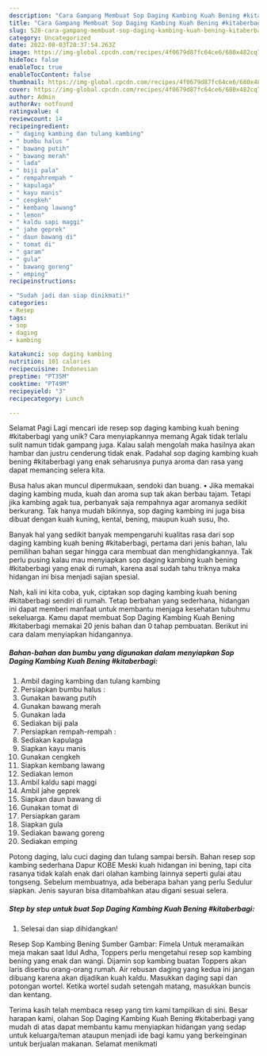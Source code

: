 ```yaml
---
description: "Cara Gampang Membuat Sop Daging Kambing Kuah Bening #kitaberbagi yang Lezat Sekali"
title: "Cara Gampang Membuat Sop Daging Kambing Kuah Bening #kitaberbagi yang Lezat Sekali"
slug: 528-cara-gampang-membuat-sop-daging-kambing-kuah-bening-kitaberbagi-yang-lezat-sekali
category: Uncategorized
date: 2022-08-03T20:37:54.263Z
image: https://img-global.cpcdn.com/recipes/4f0679d87fc64ce6/680x482cq70/sop-daging-kambing-kuah-bening-kitaberbagi-foto-resep-utama.jpg
hideToc: false
enableToc: true
enableTocContent: false
thumbnail: https://img-global.cpcdn.com/recipes/4f0679d87fc64ce6/680x482cq70/sop-daging-kambing-kuah-bening-kitaberbagi-foto-resep-utama.jpg
cover: https://img-global.cpcdn.com/recipes/4f0679d87fc64ce6/680x482cq70/sop-daging-kambing-kuah-bening-kitaberbagi-foto-resep-utama.jpg
author: Admin
authorAv: notfound
ratingvalue: 4
reviewcount: 14
recipeingredient:
- " daging kambing dan tulang kambing"
- " bumbu halus "
- " bawang putih"
- " bawang merah"
- " lada"
- " biji pala"
- " rempahrempah "
- " kapulaga"
- " kayu manis"
- " cengkeh"
- " kembang lawang"
- " lemon"
- " kaldu sapi maggi"
- " jahe geprek"
- " daun bawang di"
- " tomat di"
- " garam"
- " gula"
- " bawang goreng"
- " emping"
recipeinstructions:

- "Sudah jadi dan siap dinikmati!"
categories:
- Resep
tags:
- sop
- daging
- kambing

katakunci: sop daging kambing 
nutrition: 101 calories
recipecuisine: Indonesian
preptime: "PT35M"
cooktime: "PT49M"
recipeyield: "3"
recipecategory: Lunch

---
```



Selamat Pagi Lagi mencari ide resep sop daging kambing kuah bening #kitaberbagi yang unik? Cara menyiapkannya memang Agak tidak terlalu sulit namun tidak gampang juga. Kalau salah mengolah maka hasilnya akan hambar dan justru cenderung tidak enak. Padahal sop daging kambing kuah bening #kitaberbagi yang enak seharusnya punya aroma dan rasa yang dapat memancing selera kita.


Busa halus akan muncul dipermukaan, sendoki dan buang. • Jika memakai daging kambing muda, kuah dan aroma sup tak akan berbau tajam. Tetapi jika kambing agak tua, perbanyak saja rempahnya agar aromanya sedikit berkurang. Tak hanya mudah bikinnya, sop daging kambing ini juga bisa dibuat dengan kuah kuning, kental, bening, maupun kuah susu, lho.

Banyak hal yang sedikit banyak mempengaruhi kualitas rasa dari sop daging kambing kuah bening #kitaberbagi, pertama dari jenis bahan, lalu pemilihan bahan segar hingga cara membuat dan menghidangkannya. Tak perlu pusing kalau mau menyiapkan sop daging kambing kuah bening #kitaberbagi yang enak di rumah, karena asal sudah tahu triknya maka hidangan ini bisa menjadi sajian spesial.


Nah, kali ini kita coba, yuk, ciptakan sop daging kambing kuah bening #kitaberbagi sendiri di rumah. Tetap berbahan yang sederhana, hidangan ini dapat memberi manfaat untuk membantu menjaga kesehatan tubuhmu sekeluarga. Kamu dapat membuat Sop Daging Kambing Kuah Bening #kitaberbagi memakai 20 jenis bahan dan 0 tahap pembuatan. Berikut ini cara dalam menyiapkan hidangannya.

<!--inarticleads1-->

##### Bahan-bahan dan bumbu yang digunakan dalam menyiapkan Sop Daging Kambing Kuah Bening #kitaberbagi:

1. Ambil  daging kambing dan tulang kambing
1. Persiapkan  bumbu halus :
1. Gunakan  bawang putih
1. Gunakan  bawang merah
1. Gunakan  lada
1. Sediakan  biji pala
1. Persiapkan  rempah-rempah :
1. Sediakan  kapulaga
1. Siapkan  kayu manis
1. Gunakan  cengkeh
1. Siapkan  kembang lawang
1. Sediakan  lemon
1. Ambil  kaldu sapi maggi
1. Ambil  jahe geprek
1. Siapkan  daun bawang di
1. Gunakan  tomat di
1. Persiapkan  garam
1. Siapkan  gula
1. Sediakan  bawang goreng
1. Sediakan  emping


Potong daging, lalu cuci daging dan tulang sampai bersih. Bahan resep sop kambing sederhana Dapur KOBE Meski kuah hidangan ini bening, tapi cita rasanya tidak kalah enak dari olahan kambing lainnya seperti gulai atau tongseng. Sebelum membuatnya, ada beberapa bahan yang perlu Sedulur siapkan. Jenis sayuran bisa ditambahkan atau digani sesuai selera. 

<!--inarticleads2-->

##### Step by step untuk buat Sop Daging Kambing Kuah Bening #kitaberbagi:


1. Selesai dan siap dihidangkan!

Resep Sop Kambing Bening Sumber Gambar: Fimela Untuk meramaikan meja makan saat Idul Adha, Toppers perlu mengetahui resep sop kambing bening yang enak dan wangi. Dijamin sop kambing buatan Toppers akan laris diserbu orang-orang rumah. Air rebusan daging yang kedua ini jangan dibuang karena akan dijadikan kuah kaldu. Masukkan daging sapi dan potongan wortel. Ketika wortel sudah setengah matang, masukkan buncis dan kentang. 

Terima kasih telah membaca resep yang tim kami tampilkan di sini. Besar harapan kami, olahan Sop Daging Kambing Kuah Bening #kitaberbagi yang mudah di atas dapat membantu kamu menyiapkan hidangan yang sedap untuk keluarga/teman ataupun menjadi ide bagi kamu yang berkeinginan untuk berjualan makanan. Selamat menikmati
